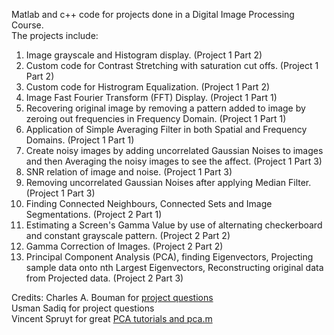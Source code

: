 Matlab and c++ code for projects done in a Digital Image Processing Course.  
The projects include:      
1) Image grayscale and Histogram display. (Project 1 Part 2)  
2) Custom code for Contrast Stretching with saturation cut offs. (Project 1 Part 2)  
3) Custom code for Histrogram Equalization. (Project 1 Part 2)  
4) Image Fast Fourier Transform (FFT) Display. (Project 1 Part 1)  
5) Recovering original image by removing a pattern added to image by zeroing out frequencies in Frequency Domain. (Project 1 Part 1)  
6) Application of Simple Averaging Filter in both Spatial and Frequency Domains. (Project 1 Part 1)  
7) Create noisy images by adding uncorrelated Gaussian Noises to images and then Averaging the noisy images to see the affect. (Project 1 Part 3)  
8) SNR relation of image and noise. (Project 1 Part 3)  
9) Removing uncorrelated Gaussian Noises after applying Median Filter. (Project 1 Part 3)  
10) Finding Connected Neighbours, Connected Sets and Image Segmentations. (Project 2 Part 1)  
11) Estimating a Screen's Gamma Value by use of alternating checkerboard and constant grayscale pattern. (Project 2 Part 2)  
12) Gamma Correction of Images.  (Project 2 Part 2)  
13) Principal Component Analysis (PCA), finding Eigenvectors, Projecting sample data onto nth Largest Eigenvectors, Reconstructing original data from Projected data. (Project 2 Part 3)    

  
  
Credits:
Charles A. Bouman for [project questions](https://engineering.purdue.edu/~bouman/grad-labs/)  
Usman Sadiq for project questions  
Vincent Spruyt for great [PCA tutorials and pca.m](http://visiondummy.com/2014/05/feature-extraction-using-pca/)  

